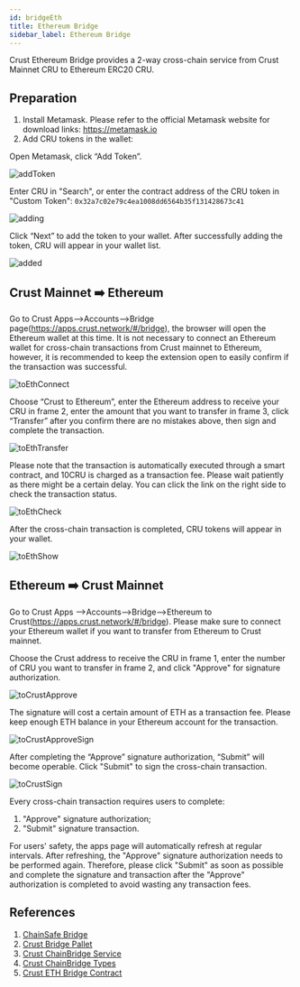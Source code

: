 ```yaml
---
id: bridgeEth
title: Ethereum Bridge
sidebar_label: Ethereum Bridge
---
```


Crust Ethereum Bridge provides a 2-way cross-chain service from Crust Mainnet CRU to Ethereum ERC20 CRU.

## Preparation

1. Install Metamask. Please refer to the official Metamask website for download links: https://metamask.io
2. Add CRU tokens in the wallet:

Open Metamask, click “Add Token”.

![addToken](assets/general/addToken.png)

Enter CRU in "Search", or enter the contract address of the CRU token in "Custom Token": `0x32a7c02e79c4ea1008dd6564b35f131428673c41`

![adding](assets/general/adding.png)

Click “Next” to add the token to your wallet. After successfully adding the token, CRU will appear in your wallet list.

![added](assets/general/added.png)

## Crust Mainnet ➡️ Ethereum

Go to Crust Apps-->Accounts-->Bridge page(https://apps.crust.network/#/bridge), the browser will open the Ethereum wallet at this time. It is not necessary to connect an Ethereum wallet for cross-chain transactions from Crust mainnet to Ethereum, however, it is recommended to keep the extension open to easily confirm if the transaction was successful.

![toEthConnect](assets/general/toEthConnect.png)

Choose “Crust to Ethereum”, enter the Ethereum address to receive your CRU in frame 2, enter the amount that you want to transfer in frame 3, click “Transfer” after you confirm there are no mistakes above, then sign and complete the transaction.

![toEthTransfer](assets/general/toEthTransfer.png)

Please note that the transaction is automatically executed through a smart contract, and 10CRU is charged as a transaction fee. Please wait patiently as there might be a certain delay. You can click the link on the right side to check the transaction status.

![toEthCheck](assets/general/toEthCheck.png)

After the cross-chain transaction is completed, CRU tokens will appear in your wallet.

![toEthShow](assets/general/toEthShow.png)

## Ethereum ➡️ Crust Mainnet

Go to Crust Apps -->Accounts-->Bridge-->Ethereum to Crust(https://apps.crust.network/#/bridge). Please make sure to connect your Ethereum wallet if you want to transfer from Ethereum to Crust mainnet.

Choose the Crust address to receive the CRU in frame 1, enter the number of CRU you want to transfer in frame 2, and click "Approve" for signature authorization.

![toCrustApprove](assets/general/toMaxwellApprove.png)

The signature will cost a certain amount of ETH as a transaction fee. Please keep enough ETH balance in your Ethereum account for the transaction.

![toCrustApproveSign](assets/general/toMaxwellApproveSign.png)

After completing the “Approve” signature authorization, “Submit” will become operable. Click "Submit" to sign the cross-chain transaction.

![toCrustSign](assets/general/toMaxwellSign.png)

Every cross-chain transaction requires users to complete:

1. "Approve" signature authorization;
2. "Submit" signature transaction.

For users' safety, the apps page will automatically refresh at regular intervals. After refreshing, the "Approve" signature authorization needs to be performed again. Therefore,  please click "Submit" as soon as possible and complete the signature and transaction after the "Approve" authorization is completed to avoid wasting any transaction fees.

## References

1. [ChainSafe Bridge](https://github.com/ChainSafe/ChainBridge)
2. [Crust Bridge Pallet](https://github.com/crustio/crust/tree/mainnet/cstrml/bridge)
3. [Crust ChainBridge Service](https://github.com/crustio/ChainBridge)
4. [Crust ChainBridge Types](https://github.com/crustio/chainbridge-substrate-events)
5. [Crust ETH Bridge Contract](https://github.com/crustio/chainbridge-solidity)
